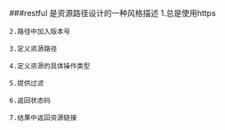 ###restful 是资源路径设计的一种风格描述
	1.总是使用https

	2.路径中加入版本号

	3.定义资源路径

	4.定义资源的具体操作类型

	5.提供过滤

	6.返回状态码

	7.结果中返回资源链接
